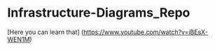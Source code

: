 # Infrastructure-Diagrams_Repo
[Here you can learn that] (https://www.youtube.com/watch?v=iBEsX-WEN1M)

